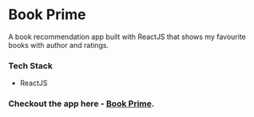 # Book Prime

A book recommendation app built with ReactJS that shows my favourite books with author and ratings.

### Tech Stack

- ReactJS

### Checkout the app here - [Book Prime](https://thebookprime.netlify.app/).
